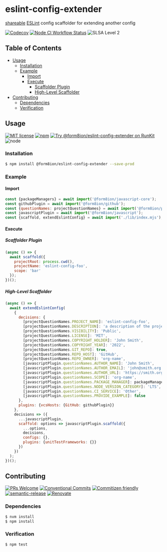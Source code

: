 # eslint-config-extender

[shareable](https://eslint.org/docs/developer-guide/shareable-configs#shareable-configs)
[ESLint](https://eslint.org) config scaffolder for extending another config

<!--status-badges start -->

[![Codecov][coverage-badge]][coverage-link]
[![Node CI Workflow Status][github-actions-ci-badge]][github-actions-ci-link]
![SLSA Level 2][slsa-badge]

<!--status-badges end -->

## Table of Contents

* [Usage](#usage)
  * [Installation](#installation)
  * [Example](#example)
    * [Import](#import)
    * [Execute](#execute)
      * [Scaffolder Plugin](#scaffolder-plugin)
      * [High-Level Scaffolder](#high-level-scaffolder)
* [Contributing](#contributing)
  * [Dependencies](#dependencies)
  * [Verification](#verification)

## Usage

<!--consumer-badges start -->

[![MIT license][license-badge]][license-link]
[![npm][npm-badge]][npm-link]
[![Try @form8ion/eslint-config-extender on RunKit][runkit-badge]][runkit-link]
![node][node-badge]

<!--consumer-badges end -->

### Installation

```sh
$ npm install @form8ion/eslint-config-extender --save-prod
```

### Example

#### Import

```javascript
const {packageManagers} = await import('@form8ion/javascript-core');
const githubPlugin = await import('@form8ion/github');
const {questionNames: projectQuestionNames} = await import('@form8ion/project');
const javascriptPlugin = await import('@form8ion/javascript');
const {scaffold, extendEslintConfig} = await import('./lib/index.mjs');
```

#### Execute

##### Scaffolder Plugin

```javascript
(async () => {
  await scaffold({
    projectRoot: process.cwd(),
    projectName: 'eslint-config-foo',
    scope: 'bar'
  });
})();
```

##### High-Level Scaffolder

```javascript
(async () => {
  await extendEslintConfig(
    {
      decisions: {
        [projectQuestionNames.PROJECT_NAME]: 'eslint-config-foo',
        [projectQuestionNames.DESCRIPTION]: 'a description of the project',
        [projectQuestionNames.VISIBILITY]: 'Public',
        [projectQuestionNames.LICENSE]: 'MIT',
        [projectQuestionNames.COPYRIGHT_HOLDER]: 'John Smith',
        [projectQuestionNames.COPYRIGHT_YEAR]: '2022',
        [projectQuestionNames.GIT_REPO]: true,
        [projectQuestionNames.REPO_HOST]: 'GitHub',
        [projectQuestionNames.REPO_OWNER]: 'org-name',
        [javascriptPlugin.questionNames.AUTHOR_NAME]: 'John Smith',
        [javascriptPlugin.questionNames.AUTHOR_EMAIL]: 'john@smith.org',
        [javascriptPlugin.questionNames.AUTHOR_URL]: 'https://smith.org',
        [javascriptPlugin.questionNames.SCOPE]: 'org-name',
        [javascriptPlugin.questionNames.PACKAGE_MANAGER]: packageManagers.NPM,
        [javascriptPlugin.questionNames.NODE_VERSION_CATEGORY]: 'LTS',
        [javascriptPlugin.questionNames.CI_SERVICE]: 'Other',
        [javascriptPlugin.questionNames.PROVIDE_EXAMPLE]: false
      },
      plugins: {vcsHosts: {GitHub: githubPlugin}}
    },
    decisions => ({
      ...javascriptPlugin,
      scaffold: options => javascriptPlugin.scaffold({
        ...options,
        decisions,
        configs: {},
        plugins: {unitTestFrameworks: {}}
      })
    })
  );
})();
```

## Contributing

<!--contribution-badges start -->

[![PRs Welcome][PRs-badge]][PRs-link]
[![Conventional Commits][commit-convention-badge]][commit-convention-link]
[![Commitizen friendly][commitizen-badge]][commitizen-link]
[![semantic-release][semantic-release-badge]][semantic-release-link]
[![Renovate][renovate-badge]][renovate-link]

<!--contribution-badges end -->

### Dependencies

```sh
$ nvm install
$ npm install
```

### Verification

```sh
$ npm test
```

[PRs-link]: http://makeapullrequest.com

[PRs-badge]: https://img.shields.io/badge/PRs-welcome-brightgreen.svg

[commit-convention-link]: https://conventionalcommits.org

[commit-convention-badge]: https://img.shields.io/badge/Conventional%20Commits-1.0.0-yellow.svg

[commitizen-link]: http://commitizen.github.io/cz-cli/

[commitizen-badge]: https://img.shields.io/badge/commitizen-friendly-brightgreen.svg

[semantic-release-link]: https://github.com/semantic-release/semantic-release

[semantic-release-badge]: https://img.shields.io/badge/semantic--release-angular-e10079?logo=semantic-release

[renovate-link]: https://renovatebot.com

[renovate-badge]: https://img.shields.io/badge/renovate-enabled-brightgreen.svg?logo=renovatebot

[coverage-link]: https://codecov.io/github/form8ion/eslint-config-extender

[coverage-badge]: https://img.shields.io/codecov/c/github/form8ion/eslint-config-extender?logo=codecov

[license-link]: LICENSE

[license-badge]: https://img.shields.io/github/license/form8ion/eslint-config-extender.svg

[npm-link]: https://www.npmjs.com/package/@form8ion/eslint-config-extender

[npm-badge]: https://img.shields.io/npm/v/@form8ion/eslint-config-extender?logo=npm

[runkit-link]: https://npm.runkit.com/@form8ion/eslint-config-extender

[runkit-badge]: https://badge.runkitcdn.com/@form8ion/eslint-config-extender.svg

[github-actions-ci-link]: https://github.com/form8ion/eslint-config-extender/actions?query=workflow%3A%22Node.js+CI%22+branch%3Amaster

[github-actions-ci-badge]: https://img.shields.io/github/actions/workflow/status/form8ion/eslint-config-extender/node-ci.yml.svg?branch=master&logo=github

[node-badge]: https://img.shields.io/node/v/@form8ion/eslint-config-extender?logo=node.js

[slsa-badge]: https://slsa.dev/images/gh-badge-level2.svg

